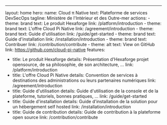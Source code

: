 ---
layout: home
hero:
  name: Cloud π Native
  text: Plateforme de services DevSecOps
  tagline: Ministère de l'Intérieur et des Outre-mer
  actions:
    - theme: brand
      text: Le produit Hexaforge
      link: /platform/introduction
    - theme: brand
      text: L'offre Cloud Pi Native
      link: /agreement/introduction
    - theme: brand
      text: Guide d'utilisation
      link: /guide/get-started
    - theme: brand
      text: Guide d'installation
      link: /installation/introduction
    - theme: brand
      text: Contribuer
      link: /contribution/contribute
    - theme: alt
      text: View on GitHub
      link: https://github.com/cloud-pi-native
features:
  - title: Le produit Hexaforge
    details: Présentation d'Hexaforge projet opensource, de sa philosophie, de son architecture, ...
    link: /platform/introduction
  - title: L'offre Cloud Pi Native
    details: Convention de services à destinations des administrations ou leurs partenaires numériques
    link: /agreement/introduction
  - title: Guide d'utilisation
    details: Guide d'utilisation de la console et de la plateforme, tutoriels, bonnes pratiques, ...
    link: /guide/get-started
  - title: Guide d'installation
    details: Guide d'installation de la solution pour un hébergement self hosted
    link: /installation/introduction
  - title: Guide de contribution
    details: Guide de contribution à la plateforme open source
    link: /contribution/contribute

